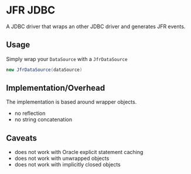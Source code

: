 JFR JDBC
========

A JDBC driver that wraps an other JDBC driver and generates JFR events.

Usage
-----

Simply wrap your `DataSource` with a `JfrDataSource`

```java
new JfrDataSource(dataSource)
```

Implementation/Overhead
-----------------------

The implementation is based around wrapper objects.

* no reflection
* no string concatenation

Caveats
-------
- does not work with Oracle explicit statement caching
- does not work with unwrapped objects
- does not work with implicitly closed objects